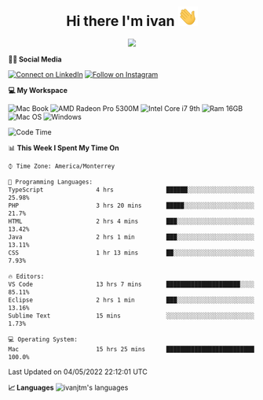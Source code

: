 <h1 align="center">Hi there I'm ivan <img src="https://raw.githubusercontent.com/ABSphreak/ABSphreak/master/gifs/Hi.gif" width="40px" /></h1>
<div align="center">
<img src="http://github-readme-streak-stats.herokuapp.com?user=ivanjtm&hide_border=true&background=00000000&border=FFFFFF00&sideNums=A8A8A8&sideLabels=A8A8A8&currStreakNum=FFC93C&dates=A8A8A8)](https://git.io/streak-stats"/>
</div>

**👦🏻 Social Media**

[![Connect on LinkedIn](https://img.shields.io/badge/LinkedIn-%230077B5.svg?&style=flat-square&logo=linkedin&logoColor=white)](https://www.linkedin.com/in/ivanjtm)
[![Follow on Instagram](https://img.shields.io/badge/Instagram-E4405F?style=flat-square&logo=instagram&logoColor=white)](https://www.instagram.com/ivanjtm)

**💻 My Workspace**

![Mac Book](https://img.shields.io/badge/Apple-MacBook_Pro_2019-999999?style=flat-square&logo=apple&logoColor=white)
![AMD Radeon Pro 5300M](https://img.shields.io/badge/AMD-Radeon_Pro_5300M-ED1C24?style=flat-square&logo=amd&logoColor=white)
![Intel Core i7 9th](https://img.shields.io/badge/Intel-Core_i7_9th-0071C5?style=flat-square&logo=intel&logoColor=white)
![Ram 16GB](https://img.shields.io/badge/RAM-16GB-230071C5?style=flat-square&logoColor=white)
![Mac OS](https://img.shields.io/badge/Mac%20OS-000000?style=flat-square&logo=apple&logoColor=white)
![Windows](https://img.shields.io/badge/Windows-0078D6?style=flat-square&logo=windows&logoColor=white)


<!--START_SECTION:waka-->
![Code Time](http://img.shields.io/badge/Code%20Time-672%20hrs%2039%20mins-blue)

📊 **This Week I Spent My Time On** 

```text
⌚︎ Time Zone: America/Monterrey

💬 Programming Languages: 
TypeScript               4 hrs               ██████░░░░░░░░░░░░░░░░░░░   25.98% 
PHP                      3 hrs 20 mins       █████░░░░░░░░░░░░░░░░░░░░   21.7% 
HTML                     2 hrs 4 mins        ███░░░░░░░░░░░░░░░░░░░░░░   13.42% 
Java                     2 hrs 1 min         ███░░░░░░░░░░░░░░░░░░░░░░   13.11% 
CSS                      1 hr 13 mins        ██░░░░░░░░░░░░░░░░░░░░░░░   7.93%

🔥 Editors: 
VS Code                  13 hrs 7 mins       █████████████████████░░░░   85.11% 
Eclipse                  2 hrs 1 min         ███░░░░░░░░░░░░░░░░░░░░░░   13.16% 
Sublime Text             15 mins             ░░░░░░░░░░░░░░░░░░░░░░░░░   1.73%

💻 Operating System: 
Mac                      15 hrs 25 mins      █████████████████████████   100.0%

```


 Last Updated on 04/05/2022 22:12:01 UTC
<!--END_SECTION:waka-->
**📈 Languages**
 ![ivanjtm's languages](https://wakatime.com/share/@ivanjtm/a32f83c6-d0c9-49a4-a5ae-d0440b950377.svg)
